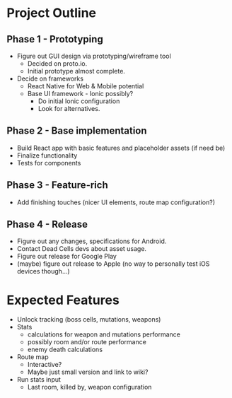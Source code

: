 # Project Outline

## Phase 1 - Prototyping
- Figure out GUI design via prototyping/wireframe tool
  - Decided on proto.io.
  - Initial prototype almost complete.
- Decide on frameworks
  - React Native for Web & Mobile potential
  - Base UI framework - Ionic possibly?
    - Do initial Ionic configuration
    - Look for alternatives.

## Phase 2 - Base implementation
- Build React app with basic features and placeholder assets (if need be)
- Finalize functionality
- Tests for components

## Phase 3 - Feature-rich
- Add finishing touches (nicer UI elements, route map configuration?)

## Phase 4 - Release
- Figure out any changes, specifications for Android.
- Contact Dead Cells devs about asset usage.
- Figure out release for Google Play
- (maybe) figure out release to Apple (no way to personally test iOS devices though...)

# Expected Features
- Unlock tracking (boss cells, mutations, weapons)
- Stats
  - calculations for weapon and mutations performance
  - possibly room and/or route performance
  - enemy death calculations
- Route map
  - Interactive?
  - Maybe just small version and link to wiki?
- Run stats input
  - Last room, killed by, weapon configuration

